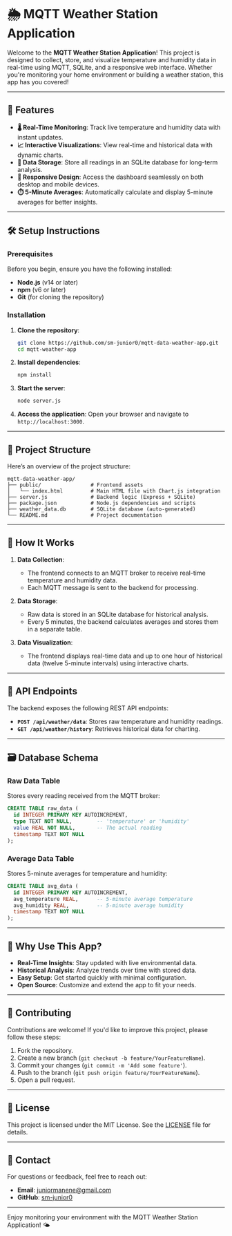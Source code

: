 # 🌦️ MQTT Weather Station Application

Welcome to the **MQTT Weather Station Application**! This project is designed to collect, store, and visualize temperature and humidity data in real-time using MQTT, SQLite, and a responsive web interface. Whether you're monitoring your home environment or building a weather station, this app has you covered!

---

## 🚀 Features

- **🌡️ Real-Time Monitoring**: Track live temperature and humidity data with instant updates.
- **📈 Interactive Visualizations**: View real-time and historical data with dynamic charts.
- **💾 Data Storage**: Store all readings in an SQLite database for long-term analysis.
- **📱 Responsive Design**: Access the dashboard seamlessly on both desktop and mobile devices.
- **⏱️ 5-Minute Averages**: Automatically calculate and display 5-minute averages for better insights.

---

## 🛠️ Setup Instructions

### Prerequisites

Before you begin, ensure you have the following installed:

- **Node.js** (v14 or later)
- **npm** (v6 or later)
- **Git** (for cloning the repository)

### Installation

1. **Clone the repository**:
   ```bash
   git clone https://github.com/sm-junior0/mqtt-data-weather-app.git
   cd mqtt-weather-app
   ```

2. **Install dependencies**:
   ```bash
   npm install
   ```

3. **Start the server**:
   ```bash
   node server.js
   ```

4. **Access the application**:
   Open your browser and navigate to `http://localhost:3000`.

---

## 📂 Project Structure

Here’s an overview of the project structure:

```
mqtt-data-weather-app/
├── public/                # Frontend assets
│   └── index.html         # Main HTML file with Chart.js integration
├── server.js              # Backend logic (Express + SQLite)
├── package.json           # Node.js dependencies and scripts
├── weather_data.db        # SQLite database (auto-generated)
└── README.md              # Project documentation
```

---

## 🧠 How It Works

1. **Data Collection**:
   - The frontend connects to an MQTT broker to receive real-time temperature and humidity data.
   - Each MQTT message is sent to the backend for processing.

2. **Data Storage**:
   - Raw data is stored in an SQLite database for historical analysis.
   - Every 5 minutes, the backend calculates averages and stores them in a separate table.

3. **Data Visualization**:
   - The frontend displays real-time data and up to one hour of historical data (twelve 5-minute intervals) using interactive charts.

---

## 🔌 API Endpoints

The backend exposes the following REST API endpoints:

- **`POST /api/weather/data`**: Stores raw temperature and humidity readings.
- **`GET /api/weather/history`**: Retrieves historical data for charting.

---

## 🗃️ Database Schema

### Raw Data Table
Stores every reading received from the MQTT broker:
```sql
CREATE TABLE raw_data (
  id INTEGER PRIMARY KEY AUTOINCREMENT,
  type TEXT NOT NULL,        -- 'temperature' or 'humidity'
  value REAL NOT NULL,       -- The actual reading
  timestamp TEXT NOT NULL    
);
```

### Average Data Table
Stores 5-minute averages for temperature and humidity:
```sql
CREATE TABLE avg_data (
  id INTEGER PRIMARY KEY AUTOINCREMENT,
  avg_temperature REAL,      -- 5-minute average temperature
  avg_humidity REAL,         -- 5-minute average humidity
  timestamp TEXT NOT NULL    
);
```

---

## 🌟 Why Use This App?

- **Real-Time Insights**: Stay updated with live environmental data.
- **Historical Analysis**: Analyze trends over time with stored data.
- **Easy Setup**: Get started quickly with minimal configuration.
- **Open Source**: Customize and extend the app to fit your needs.

---

## 🤝 Contributing

Contributions are welcome! If you'd like to improve this project, please follow these steps:

1. Fork the repository.
2. Create a new branch (`git checkout -b feature/YourFeatureName`).
3. Commit your changes (`git commit -m 'Add some feature'`).
4. Push to the branch (`git push origin feature/YourFeatureName`).
5. Open a pull request.

---

## 📜 License

This project is licensed under the MIT License. See the [LICENSE](LICENSE) file for details.

---

## 📧 Contact

For questions or feedback, feel free to reach out:

- **Email**: [juniormanene@gmail.com](mailto:juniormanene@gmail.com)
- **GitHub**: [sm-junior0](https://github.com/sm-junior0)

---

Enjoy monitoring your environment with the MQTT Weather Station Application! 🌤️